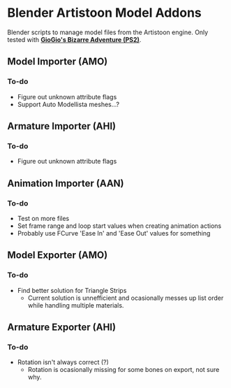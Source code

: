 # Blender Artistoon Model Addons
Blender scripts to manage model files from the Artistoon engine. Only tested with [**GioGio's Bizarre Adventure (PS2)**](https://jojowiki.com/GioGio%27s_Bizarre_Adventure).<br>

## Model Importer (AMO)
### To-do
- Figure out unknown attribute flags
- Support Auto Modellista meshes...?

## Armature Importer (AHI)
### To-do
- Figure out unknown attribute flags

## Animation Importer (AAN)
### To-do
- Test on more files
- Set frame range and loop start values when creating animation actions
- Probably use FCurve 'Ease In' and 'Ease Out' values for something

## Model Exporter (AMO)
### To-do
- Find better solution for Triangle Strips
  - Current solution is unnefficient and ocasionally messes up list order while handling multiple materials.

## Armature Exporter (AHI)
### To-do
- Rotation isn't always correct (?)
  - Rotation is ocasionally missing for some bones on export, not sure why.
